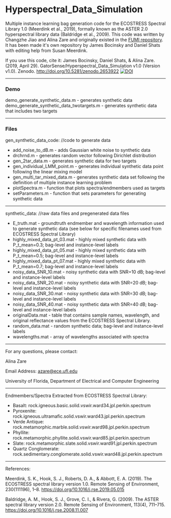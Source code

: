 # Hyperspectral_Data_Simulation

Multiple instance learning bag generation code for the ECOSTRESS Spectral Library 1.0 (Meerdink et al., 2019), formally known as the ASTER 2.0 hyperspectral library data (Baldridge et al., 2009). This code was written by Changzhe Jiao and Alina Zare and originally existed in the [FUMI repository](https://github.com/GatorSense/FUMI). It has been made it's own repository by James Bocinsky and Daniel Shats with editing help from Susan Meerdink.


If you use this code, cite it: James Bocinsky, Daniel Shats, & Alina Zare. (2019, April 29). GatorSense/Hyperspectral_Data_Simulation v1.0 (Version v1.0). Zenodo. http://doi.org/10.5281/zenodo.2653922 [![DOI](https://zenodo.org/badge/179329388.svg)](https://zenodo.org/badge/latestdoi/179329388)

************

### Demo  
demo_generate_synthetic_data.m                                      -  generates synthetic data   
demo_generate_synthetic_data_twotargets.m                           -  generates synthetic data that includes two targets
************

### Files

gen_synthetic_data_code: //code to generate data
* add_noise_to_dB.m                                                   -  adds Gaussian white noise to synthetic data  
* drchrnd.m                                                           -  generates random vector following Dirichlet distribution 
* gen_2tar_data.m                                                    - generates synthetic data for two targets
* gen_individual_LMM_point.m                                          -  generates individual synthetic data point following the linear mixing model  
* gen_multi_tar_mixed_data.m                                          -  generates synthetic data set following the definition of multiple instance learning problem  
* plotSpectra.m                                                      - function that plots spectra/endmembers used as targets
* setParameters.m                                                    - function that sets parameters for generating synthetic data
************

synthetic_data: //raw data files and pregenerated data files
* E_truth.mat                                                         -  groundtruth endmember and wavelength information used to generate synthetic data (see below for specific filenames used from ECOSTRESS Spectral Library) 
* highly_mixed_data_pt_03.mat                                         -  highly mixed synthetic data with P_t_mean=0.3; bag-level and instance-level labels  
* highly_mixed_data_pt_05.mat                                         -  highly mixed synthetic data with P_t_mean=0.5; bag-level and instance-level labels  
* highly_mixed_data_pt_07.mat                                         -  highly mixed synthetic data with P_t_mean=0.7; bag-level and instance-level labels  
* noisy_data_SNR_10.mat                                               -  noisy synthetic data with SNR=10 dB; bag-level and instance-level labels  
* noisy_data_SNR_20.mat                                               -  noisy synthetic data with SNR=20 dB; bag-level and instance-level labels  
* noisy_data_SNR_30.mat                                               -  noisy synthetic data with SNR=30 dB; bag-level and instance-level labels  
* noisy_data_SNR_40.mat                                               -  noisy synthetic data with SNR=40 dB; bag-level and instance-level labels   
* originalData.mat                                                    - table that contains sample names, wavelength, and original reflectance values from the ECOSTRESS Spectral Library.
* random_data.mat                                                     -  random synthetic data; bag-level and instance-level labels 
* wavelengths.mat                                                     - array of wavelengths associated with spectra

****************************************************************

For any questions, please contact:

Alina Zare  
 
Email Address: azare@ece.ufl.edu
 
University of Florida,  Department of Electrical and Computer Engineering


****************************************************************
Endmembers/Spectra Extracted from ECOSTRESS Spectral Library:  
* Basalt: rock.igneous.basic.solid.vswir.ward34.jpl.perkin.spectrum  
* Pyroxenite: rock.igneous.ultramafic.solid.vswir.ward43.jpl.perkin.spectrum  
* Verde Antique: rock.metamorphic.marble.solid.vswir.ward98.jpl.perkin.spectrum  
* Phyllite: rock.metamorphic.phyllite.solid.vswir.ward85.jpl.perkin.spectrum  
* Slate: rock.metamorphic.slate.solid.vswir.ward91.jpl.perkin.spectrum  
* Quartz Conglomerate: rock.sedimentary.conglomerate.solid.vswir.ward48.jpl.perkin.spectrum  

************
References:

Meerdink, S. K., Hook, S. J., Roberts, D. A., & Abbott, E. A. (2019). The ECOSTRESS spectral library version 1.0. Remote Sensing of Environment, 230(111196), 1–8. https://doi.org/10.1016/j.rse.2019.05.015

Baldridge, A. M., Hook, S. J., Grove, C. I., & Rivera, G. (2009). The ASTER spectral library version 2.0. Remote Sensing of Environment, 113(4), 711–715. https://doi.org/10.1016/j.rse.2008.11.007
